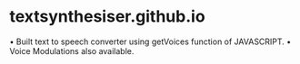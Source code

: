 # textsynthesiser.github.io
• Built text to speech converter using getVoices function of 
 JAVASCRIPT.
• Voice Modulations also available.
